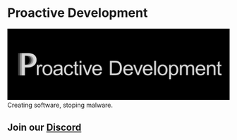 # Proactive Development
![](https://raw.githubusercontent.com/Proactive-Development/Logos/main/Proactive/Proactive_banner_dark.png)
Creating software, stoping malware.

## Join our [Discord](https://discord.gg/rBrDnQxBsM)
